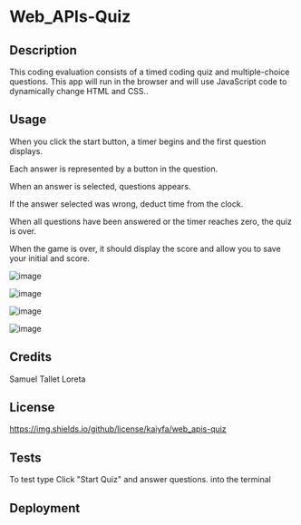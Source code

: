 # Web_APIs-Quiz
 
## Description
 
This coding evaluation consists of a timed coding quiz and multiple-choice questions. This app will run in the browser and will use JavaScript code to dynamically change HTML and CSS..
 
 
## Usage
 
When you click the start button, a timer begins and the first question displays.
 
Each answer is represented by a button in the question.
 
When an answer is selected, questions appears.
 
If the answer selected was wrong, deduct time from the clock.
 
When all questions have been answered or the timer reaches zero, the quiz is over.
 
When the game is over, it should display the score and allow you to save your initial and score.
 
![image](https://user-images.githubusercontent.com/115763652/205362879-536071e1-f387-404d-9631-7cd1da502733.png)
 
![image](https://user-images.githubusercontent.com/115763652/205363027-6fdcfa79-0eec-46e7-b9c7-cce5fd73e4c9.png)
 
![image](https://user-images.githubusercontent.com/115763652/205363266-5371f569-9f35-4f79-8da7-507a92728063.png)
 
![image](https://user-images.githubusercontent.com/115763652/205363468-0b1aa422-98f9-4483-b47a-fd736a35516c.png)
 
 
## Credits
 
Samuel
Tallet
Loreta
 
## License
 
https://img.shields.io/github/license/kaiyfa/web_apis-quiz
 
 
## Tests
 
To test type Click "Start Quiz" and answer questions. into the terminal
 
## Deployment
